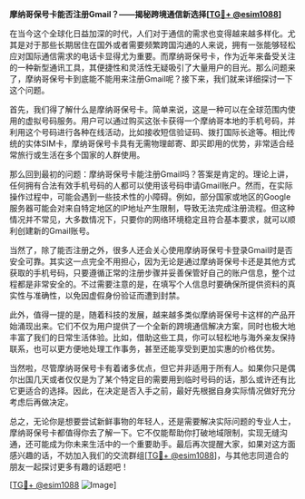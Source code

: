 **摩纳哥保号卡能否注册Gmail？——揭秘跨境通信新选择[[TG💪+ @esim1088](https://t.me/s/esim1088)]**

在当今这个全球化日益加深的时代，人们对于通信的需求也变得越来越多样化。尤其是对于那些长期居住在国外或者需要频繁跨国沟通的人来说，拥有一张能够轻松应对国际通信需求的电话卡显得尤为重要。而摩纳哥保号卡，作为近年来备受关注的一种新型通讯工具，其便捷性和灵活性无疑吸引了大量用户的目光。那么问题来了，摩纳哥保号卡到底能不能用来注册Gmail呢？接下来，我们就来详细探讨一下这个问题。

首先，我们得了解什么是摩纳哥保号卡。简单来说，这是一种可以在全球范围内使用的虚拟号码服务。用户可以通过购买这张卡获得一个摩纳哥本地的手机号码，并利用这个号码进行各种在线活动，比如接收短信验证码、拨打国际长途等。相比传统的实体SIM卡，摩纳哥保号卡具有无需物理邮寄、即买即用的优势，非常适合经常旅行或生活在多个国家的人群使用。

那么回到最初的问题：摩纳哥保号卡能注册Gmail吗？答案是肯定的。理论上讲，任何拥有合法有效手机号码的人都可以使用该号码申请Gmail账户。然而，在实际操作过程中，可能会遇到一些技术性的小障碍。例如，部分国家或地区的Google服务器可能会对来自特定地区的IP地址产生限制，导致无法完成注册流程。但这种情况并不常见，大多数情况下，只要你的网络环境稳定且符合基本要求，就可以顺利创建新的Gmail账号。

当然了，除了能否注册之外，很多人还会关心使用摩纳哥保号卡登录Gmail时是否安全可靠。其实这一点完全不用担心，因为无论是通过摩纳哥保号卡还是其他方式获取的手机号码，只要遵循正常的注册步骤并妥善保管好自己的账户信息，整个过程都是非常安全的。不过需要注意的是，在填写个人信息时要确保所提供资料的真实性与准确性，以免因虚假身份验证而遭到封禁。

此外，值得一提的是，随着科技的发展，越来越多类似摩纳哥保号卡这样的产品开始涌现出来。它们不仅为用户提供了一个全新的跨境通信解决方案，同时也极大地丰富了我们的日常生活体验。比如，借助这些工具，你可以轻松地与海外亲友保持联系，也可以更方便地处理工作事务，甚至还能享受到更加实惠的价格优势。

当然啦，尽管摩纳哥保号卡有着诸多优点，但它并非适用于所有人。如果你只是偶尔出国几天或者仅仅是为了某个特定目的需要用到临时号码的话，那么或许还有比它更适合的选择。因此，在决定是否入手之前，最好先根据自身实际情况做好充分考虑后再做决定。

总之，无论你是想要尝试新鲜事物的年轻人，还是需要解决实际问题的专业人士，摩纳哥保号卡都值得你去了解一下。它不仅能帮助你打破地域限制，实现无缝沟通，还可能成为你未来生活中的一个重要助手。最后再次提醒大家，如果对这方面感兴趣的话，不妨加入我们的交流群组[[TG💪+ @esim1088](https://t.me/s/esim1088)]，与其他志同道合的朋友一起探讨更多有趣的话题吧！

[[TG💪+ @esim1088](https://t.me/s/esim1088) ![Image](https://i.postimg.cc/4NQfJmqS/Snipaste-2025-05-13-00-14-12.png)]